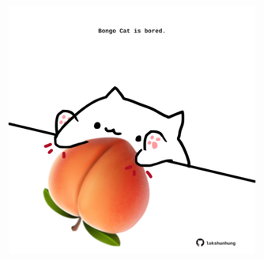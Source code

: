 <!-- built at 19/09/2022, 16:01:17 UTC -->
<p align="center">
  <img width="500" height="500" src="./ReadmeImage.svg">
</p>
